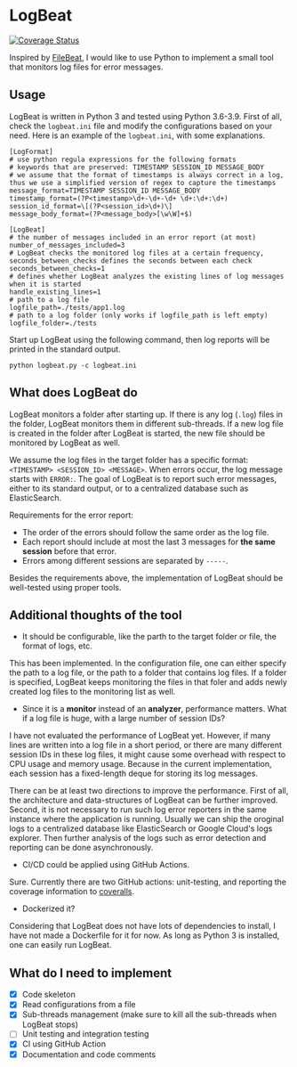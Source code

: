 # LogBeat

[![Coverage Status](https://coveralls.io/repos/github/gluckzhang/logbeat/badge.svg?branch=main&t=tAgZYi)](https://coveralls.io/github/gluckzhang/logbeat?branch=main)

Inspired by [FileBeat](https://www.elastic.co/beats/filebeat), I would like to use Python to implement a small tool that monitors log files for error messages.

## Usage

LogBeat is written in Python 3 and tested using Python 3.6-3.9. First of all, check the `logbeat.ini` file and modify the configurations based on your need. Here is an example of the `logbeat.ini`, with some explanations.

```
[LogFormat]
# use python regula expressions for the following formats
# keywords that are preserved: TIMESTAMP SESSION_ID MESSAGE_BODY
# we assume that the format of timestamps is always correct in a log, thus we use a simplified version of regex to capture the timestamps
message_format=TIMESTAMP SESSION_ID MESSAGE_BODY
timestamp_format=(?P<timestamp>\d+-\d+-\d+ \d+:\d+:\d+)
session_id_format=\[(?P<session_id>\d+)\]
message_body_format=(?P<message_body>[\w\W]+$)

[LogBeat]
# the number of messages included in an error report (at most)
number_of_messages_included=3
# LogBeat checks the monitored log files at a certain frequency, seconds_between_checks defines the seconds between each check
seconds_between_checks=1
# defines whether LogBeat analyzes the existing lines of log messages when it is started
handle_existing_lines=1
# path to a log file
logfile_path=./tests/app1.log
# path to a log folder (only works if logfile_path is left empty)
logfile_folder=./tests
```

Start up LogBeat using the following command, then log reports will be printed in the standard output.

```
python logbeat.py -c logbeat.ini
```


## What does LogBeat do

LogBeat monitors a folder after starting up. If there is any log (`.log`) files in the folder, LogBeat monitors them in different sub-threads. If a new log file is created in the folder after LogBeat is started, the new file should be monitored by LogBeat as well.

We assume the log files in the target folder has a specific format: `<TIMESTAMP> <SESSION_ID> <MESSAGE>`. When errors occur, the log message starts with `ERROR:`. The goal of LogBeat is to report such error messages, either to its standard output, or to a centralized database such as ElasticSearch.

Requirements for the error report:

- The order of the errors should follow the same order as the log file.
- Each report should include at most the last 3 messages for **the same session** before that error.
- Errors among different sessions are separated by `-----`.

Besides the requirements above, the implementation of LogBeat should be well-tested using proper tools.

## Additional thoughts of the tool

- It should be configurable, like the parth to the target folder or file, the format of logs, etc.

This has been implemented. In the configuration file, one can either specify the path to a log file, or the path to a folder that contains log files. If a folder is specified, LogBeat keeps monitoring the files in that foler and adds newly created log files to the monitoring list as well.

- Since it is a **monitor** instead of an **analyzer**, performance matters. What if a log file is huge, with a large number of session IDs?

I have not evaluated the performance of LogBeat yet. However, if many lines are written into a log file in a short period, or there are many different session IDs in these log files, it might cause some overhead with respect to CPU usage and memory usage. Because in the current implementation, each session has a fixed-length deque for storing its log messages.

There can be at least two directions to improve the performance. First of all, the architecture and data-structures of LogBeat can be further improved. Second, it is not necessary to run such log error reporters in the same instance where the application is running. Usually we can ship the oroginal logs to a centralized database like ElasticSearch or Google Cloud's logs explorer. Then further analysis of the logs such as error detection and reporting can be done asynchronously.

- CI/CD could be applied using GitHub Actions.

Sure. Currently there are two GitHub actions: unit-testing, and reporting the coverage information to [coveralls](https://coveralls.io/).

- Dockerized it?

Considering that LogBeat does not have lots of dependencies to install, I have not made a Dockerfile for it for now. As long as Python 3 is installed, one can easily run LogBeat.

## What do I need to implement

- [X] Code skeleton
- [X] Read configurations from a file
- [X] Sub-threads management (make sure to kill all the sub-threads when LogBeat stops)
- [ ] Unit testing and integration testing
- [X] CI using GitHub Action
- [X] Documentation and code comments